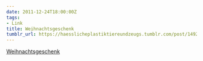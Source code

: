 ```yaml
---
date: 2011-12-24T18:00:00Z
tags:
- Link
title: Weihnachtsgeschenk
tumblr_url: https://haesslicheplastiktiereundzeugs.tumblr.com/post/14924577469/weihnachtsgeschenk
---
```

[Weihnachtsgeschenk](http://www.bremerhaven.de/meer-erleben/unsere-stadt/hein-mueck-der-freundliche-botschafter-fuer-bremerhaven.38858.html)  
